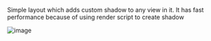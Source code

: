 Simple layout which adds custom shadow to any view in it. It has fast performance because of using render script to create shadow

![image](https://github.com/omfg74/ShadowLayout/assets/6103283/4d769e1a-ac3c-40a9-a437-3c8850de4f7a)
